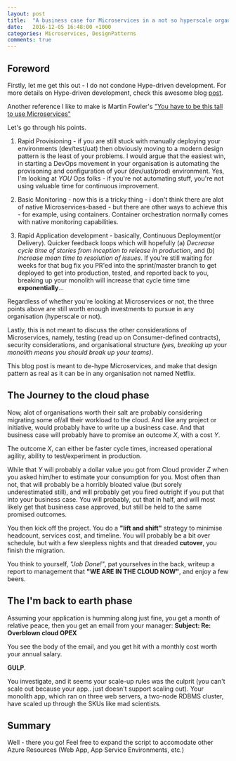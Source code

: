 ```yaml
---
layout: post
title:  "A business case for Microservices in a not so hyperscale organization"
date:   2016-12-05 16:48:00 +1000
categories: Microservices, DesignPatterns
comments: true
---
```



Foreword
---------------------
Firstly, let me get this out - I do not condone Hype-driven development. For more details on Hype-driven development, check this awesome blog [post](https://blog.daftcode.pl/hype-driven-development-3469fc2e9b22?gi=441af6f2a370).

Another reference I like to make is Martin Fowler's ["You have to be this tall to use Microservices"](http://martinfowler.com/bliki/MicroservicePrerequisites.html)

Let's go through his points.

1. Rapid Provisioning - if you are still stuck with manually deploying your environments (dev/test/uat) then obviously moving to a modern design pattern is the least of your problems. 
I would argue that the easiest win, in starting a DevOps movement in your organisation is automating the provisoning and configuration of your (dev/uat/prod) environment.
Yes, I'm looking at *YOU* Ops folks - if you're not automating stuff, you're not using valuable time for continuous improvement.

2. Basic Monitoring - now this is a tricky thing - i don't think there are alot of native Microservices-based - but there are other ways to achieve this - for example, using containers. 
Container orchestration normally comes with native monitoring capabilities.

3. Rapid Application development - basically, Continuous Deployment(or Delivery). Quicker feedback loops which will
hopefully (a) *Decrease cycle time of stories from inception to release in production*, and (b) *Increase mean time to resolution of issues*.
If you're still waiting for weeks for that bug fix you PR'ed into the sprint/master branch to get deployed to get into production, tested, and reported back to you, 
breaking up your monolith will increase that cycle time time **exponentially**...

Regardless of whether you're looking at Microservices or not, the three points above are still worth enough investments to pursue in any organisation (hyperscale or not).

Lastly, this is not meant to discuss the other considerations of Microservices, namely, testing (read up on Consumer-defined contracts), 
security considerations, and organisational structure *(yes, breaking up your monolith means you should break up your teams)*.

This blog post is meant to de-hype Microservices, and make that design pattern as real as it can be in any organisation not named Netflix.


The **Journey to the cloud** phase
---------------------
Now, alot of organisations worth their salt are probably considering migrating some of/all their workload to the cloud. And like any project or initiative, would probably have to write up a business case.
And that business case will probably have to promise an outcome *X*, with a cost *Y*.

The outcome *X*, can either be faster cycle times, increased operational agility, ability to test/experiment in production.

While that *Y* will probably a dollar value you got from Cloud provider *Z* when you asked him/her to estimate your consumption for you.
Most often than not, that will probably be a horribly bloated value (but sorely underestimated still), and will probably get you fired outright if you put that into your business case.
You will probably, cut that in half, and will most likely get that business case approved, but still be held to the same promised outcomes.

You then kick off the project. You do a **"lift and shift"** strategy to minimise headcount, services cost, and timeline.
You will probably be a bit over schedule, but with a few sleepless nights and that dreaded **cutover**, you finish the migration.

You think to yourself, *"Job Done!"*, pat yourselves in the back, writeup a report to management that **"WE ARE IN THE CLOUD NOW"**, and enjoy a few beers.


The **I'm back to earth** phase
---------------------
Assuming your application is humming along just fine, you get a month of relative peace, then you get an email from your manager:
**Subject: Re: Overblown cloud OPEX**

You see the body of the email, and you get hit with a monthly cost worth your annual salary.

**GULP**. 

You investigate, and it seems your scale-up rules was the culprit (you can't scale out because your app.. just doesn't support scaling out). 
Your monolith app, which ran on three web servers, a two-node RDBMS cluster, have scaled up through the SKUs like mad scientists.


Summary
---------------------

Well - there you go! Feel free to expand the script to accomodate other Azure Resources (Web App, App Service Environments, etc.)